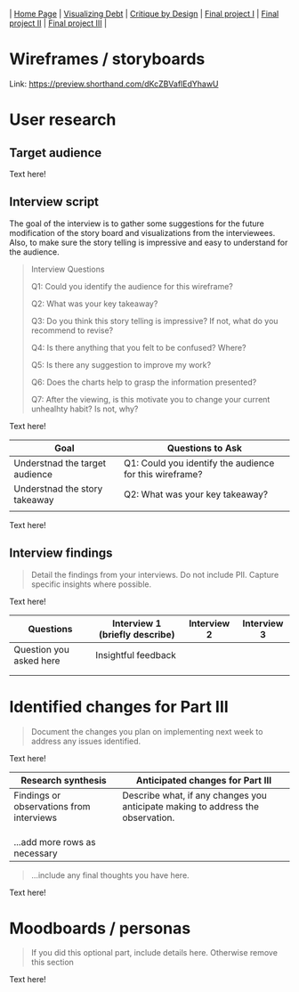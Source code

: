 | [Home Page](https://yicenma.github.io/tswd-portfolio) | [Visualizing Debt](visualizing-government-debt) | [Critique by Design](critique-by-design) | [Final project I](final-project-part-one) | [Final project II](final-project-part-two) | [Final project III](final-project-part-three) |



# Wireframes / storyboards
Link: https://preview.shorthand.com/dKcZBVaflEdYhawU

# User research 

## Target audience

Text here!

## Interview script

The goal of the interview is to gather some suggestions for the future modification of the story board and visualizations from the interviewees. Also, to make sure the story telling is impressive and easy to understand for the audience.

> Interview Questions
> 
> Q1: Could you identify the audience for this wireframe?
> 
> Q2: What was your key takeaway?
> 
> Q3: Do you think this story telling is impressive? If not, what do you recommend to revise?
> 
> Q4: Is there anything that you felt to be confused? Where?
> 
> Q5: Is there any suggestion to improve my work?
> 
> Q6: Does the charts help to grasp the information presented?
> 
> Q7: After the viewing, is this motivate you to change your current unhealhty habit? Is not, why?
> 

Text here!

| Goal | Questions to Ask |
|------|------------------|
|Understnad the target audience      |Q1: Could you identify the audience for this wireframe?                  |
|Understnad the story takeaway      | Q2: What was your key takeaway?                  |
|      |                  |


Text here!

## Interview findings
> Detail the findings from your interviews.  Do not include PII.  Capture specific insights where possible.

Text here!

| Questions               | Interview 1 (briefly describe) | Interview 2 | Interview 3 |
|-------------------------|--------------------------------|-------------|-------------|
| Question you asked here | Insightful feedback            |             |             |
|                         |                                |             |             |
|                         |                                |             |             |


# Identified changes for Part III
> Document the changes you plan on implementing next week to address any issues identified.  

Text here!

| Research synthesis                       | Anticipated changes for Part III                                                |
|------------------------------------------|---------------------------------------------------------------------------------|
| Findings or observations from interviews | Describe what, if any changes you anticipate making to address the observation. |
|                                          |                                                                                 |
|                                          |                                                                                 |
|                                          |                                                                                 |
| ...add more rows as necessary            |                                                                                 |

> ...include any final thoughts you have here. 

Text here!

# Moodboards / personas
> If you did this optional part, include details here.  Otherwise remove this section

Text here!

